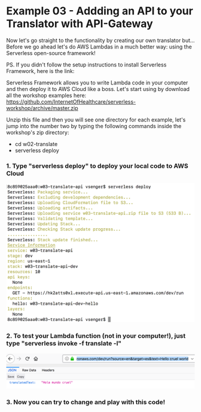 # Example 03 - Addding an API to your Translator with API-Gateway

Now let's go straight to the functionality by creating our own translator but... Before we go ahead let's do AWS Lambdas in a much better way: using the Serverless open-source framework!

PS. If you didn't follow the setup instructions to install Serverless Framework, here is the link: 

Serverless Framework allows you to write Lambda code in your computer and then deploy it to AWS Cloud like a boss. Let's start using by download all the workshop examples here: https://github.com/InternetOfHealthcare/serverless-workshop/archive/master.zip

Unzip this file and then you will see one directory for each example, let's jump into the number two by typing the following commands inside the workshop's zip directory:

* cd w02-translate
* serverless deploy

### 1. Type "serverless deploy" to deploy your local code to AWS Cloud

![image](images/01.png) 

### 2. To test your Lambda function (not in your computer!), just type "serverless invoke -f translate -l"

![image](images/02.png) 

### 3. Now you can try to change and play with this code!	
